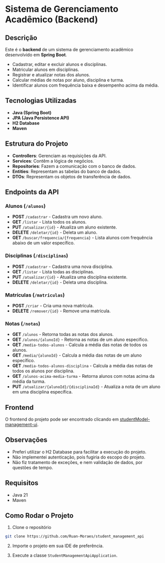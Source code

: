 # Sistema de Gerenciamento Acadêmico (Backend)

## Descrição

Este é o **backend** de um sistema de gerenciamento acadêmico desenvolvido em **Spring Boot**.

- Cadastrar, editar e excluir alunos e disciplinas.
- Matricular alunos em disciplinas.
- Registrar e atualizar notas dos alunos.
- Calcular médias de notas por aluno, disciplina e turma.
- Identificar alunos com frequência baixa e desempenho acima da média.

## Tecnologias Utilizadas

- **Java (Spring Boot)**
- **JPA (Java Persistence API)**
- **H2 Database**
- **Maven**

## Estrutura do Projeto

- **Controllers**: Gerenciam as requisições da API.
- **Services**: Contêm a lógica de negócios.
- **Repositories**: Fazem a comunicação com o banco de dados.
- **Entities**: Representam as tabelas do banco de dados.
- **DTOs**: Representam os objetos de transferência de dados.

## Endpoints da API

### Alunos (`/alunos`)

- **POST** `/cadastrar` - Cadastra um novo aluno.
- **GET** `/listar` - Lista todos os alunos.
- **PUT** `/atualizar/{id}` - Atualiza um aluno existente.
- **DELETE** `/deletar/{id}` - Deleta um aluno.
- **GET** `/buscar/frequencia/{frequencia}` - Lista alunos com frequência abaixo de um valor específico.

### Disciplinas (`/disciplinas`)

- **POST** `/cadastrar` - Cadastra uma nova disciplina.
- **GET** `/listar` - Lista todas as disciplinas.
- **PUT** `/atualizar/{id}` - Atualiza uma disciplina existente.
- **DELETE** `/deletar/{id}` - Deleta uma disciplina.

### Matrículas (`/matriculas`)

- **POST** `/criar` - Cria uma nova matrícula.
- **DELETE** `/remover/{id}` - Remove uma matrícula.

### Notas (`/notas`)

- **GET** `/alunos` - Retorna todas as notas dos alunos.
- **GET** `/alunos/{alunoId}` - Retorna as notas de um aluno específico.
- **GET** `/media-todos-alunos` - Calcula a média das notas de todos os alunos.
- **GET** `/media/{alunoId}` - Calcula a média das notas de um aluno específico.
- **GET** `/media-todos-alunos-disciplina` - Calcula a média das notas de todos os alunos por disciplina.
- **GET** `/alunos-acima-media-turma` - Retorna alunos com notas acima da média da turma.
- **PUT** `/atualizar/{alunoId}/{disciplinaId}` - Atualiza a nota de um aluno em uma disciplina específica.

## Frontend

O frontend do projeto pode ser encontrado clicando
em [studentModel-management-ui](https://github.com/Ruan-Moraes/studentModel-management-ui).

## Observações

- Preferi utilizar o H2 Database para facilitar a execução do projeto.
- Não implementei autenticação, pois fugiria do escopo do projeto.
- Não fiz tratamento de exceções, e nem validação de dados, por questões de tempo.

## Requisitos

- Java 21
- Maven

## Como Rodar o Projeto

1. Clone o repositório

```bash
git clone https://github.com/Ruan-Moraes/student_management_api
```

2. Importe o projeto em sua IDE de preferência.

3. Execute a classe `StudentManagementApiApplication`.
